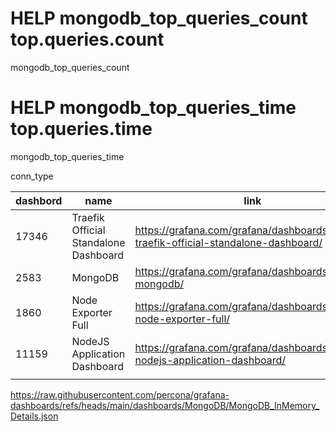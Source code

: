# HELP mongodb_top_queries_count top.queries.count
mongodb_top_queries_count

# HELP mongodb_top_queries_time top.queries.time
mongodb_top_queries_time


conn_type


| dashbord | name                                  | link                                                                                |
|----------|---------------------------------------|-------------------------------------------------------------------------------------|
| 17346    | Traefik Official Standalone Dashboard | https://grafana.com/grafana/dashboards/17346-traefik-official-standalone-dashboard/ |
| 2583     | MongoDB                               | https://grafana.com/grafana/dashboards/2583-mongodb/                                |
| 1860     | Node Exporter Full                    | https://grafana.com/grafana/dashboards/1860-node-exporter-full/                     |
| 11159    | NodeJS Application Dashboard          | https://grafana.com/grafana/dashboards/11159-nodejs-application-dashboard/          |
|          |                                       |                                                                                     |


https://raw.githubusercontent.com/percona/grafana-dashboards/refs/heads/main/dashboards/MongoDB/MongoDB_InMemory_Details.json